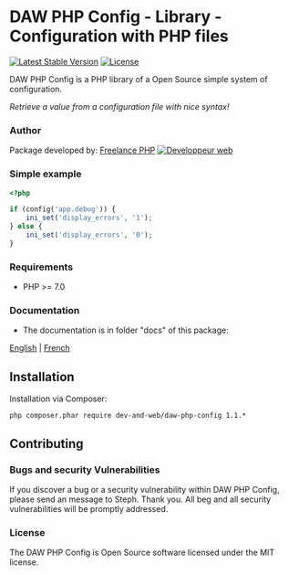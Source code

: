 # DAW PHP Config - Library - Configuration with PHP files

[![Latest Stable Version](https://poser.pugx.org/dev-and-web/daw-php-config/v/stable)](https://packagist.org/packages/dev-and-web/daw-php-config)
[![License](https://poser.pugx.org/dev-and-web/daw-php-config/license)](https://packagist.org/packages/dev-and-web/daw-php-config)

DAW PHP Config is a PHP library of a Open Source simple system of configuration.

*Retrieve a value from a configuration file with nice syntax!*




### Author

Package developed by:
[Freelance PHP](https://www.devandweb.fr/freelance/developpeur-php)
[![Developpeur web](https://www.devandweb.fr/medias/app/website/developpeur-web.png)](https://www.devandweb.fr)




### Simple example

```php
<?php

if (config('app.debug')) {
    ini_set('display_errors', '1');
} else {
    ini_set('display_errors', '0');
}
```




### Requirements

* PHP >= 7.0




### Documentation

* The documentation is in folder "docs" of this package:

[English](https://github.com/dev-and-web/daw-php-config/blob/master/docs/en/doc.md)
|
[French](https://github.com/dev-and-web/daw-php-config/blob/master/docs/fr/doc.md)




## Installation

Installation via Composer:
```
php composer.phar require dev-and-web/daw-php-config 1.1.*
```






## Contributing

### Bugs and security Vulnerabilities

If you discover a bug or a security vulnerability within DAW PHP Config, please send an message to Steph. Thank you.
All beg and all security vulnerabilities will be promptly addressed.




### License

The DAW PHP Config is Open Source software licensed under the MIT license.
